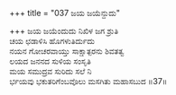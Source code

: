 +++
title = "037 ಜಯ ಜಯೆನ್ದುದು"

+++
ಜಯ ಜಯೆಂದುದು ನಿಖಿಳ ಜಗ ಶ್ರುತಿ  
ಚಯ ಛಡಾಳಿಸಿ ಹೊಗಳುತಿರ್ದುದು  
ನಯನ ಗೋಚರವಾಯ್ತು ಸಾಕ್ಷಾತ್ಪರನು ಶಿವತತ್ವ   
ಲಯದ ಜನನದ ಸುಳಿಯ ಸಂಸೃತಿ  
ಮಯ ಸಮುದ್ರವ ಸುರಿದು ಸಲೆ ನಿ       
ರ್ಭಯವು ಭಕುತರಿಗೆಂಬವೊಲು ಮಸಗಿತು ಮಹಾಸಬುದ     ॥37॥